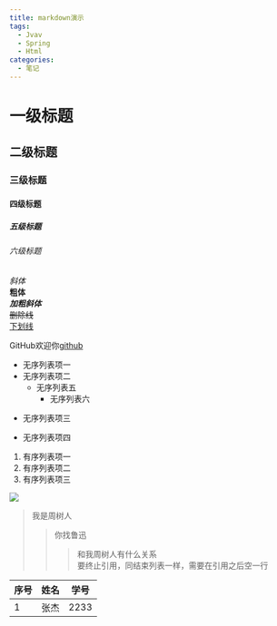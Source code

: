 ```yaml
---
title: markdown演示
tags:
  - Jvav
  - Spring
  - Html
categories:
  - 笔记
---
```

#  一级标题 

## 二级标题 

### 三级标题 

#### 四级标题 

##### 五级标题 

###### 六级标题

 *斜体*  
 **粗体**  
 ***加粗斜体***  
 ~~删除线~~   
 <u>下划线</u>

GitHub欢迎你[github](www.github.com) 



* 无序列表项一
* 无序列表项二
  * 无序列表五
    * 无序列表六
  
+ 无序列表项三

- 无序列表项四



1. 有序列表项一
2. 有序列表项二
3. 有序列表项三

![](https://xjj.pub/images/wsl2.png)

>我是周树人
>>你找鲁迅
>>>和我周树人有什么关系  
>>>要终止引用，同结束列表一样，需要在引用之后空一行

| 序号 | 姓名 | 学号 |
| ---- | ---- | ---- |
| 1    | 张杰 | 2233 |



